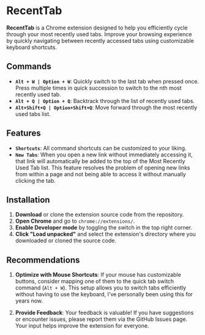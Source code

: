 # RecentTab
**RecentTab** is a Chrome extension designed to help you efficiently cycle through your most recently used tabs. Improve your browsing experience by quickly navigating between recently accessed tabs using customizable keyboard shortcuts.

## Commands

- **`Alt + W | Option + W`**: Quickly switch to the last tab when pressed once. Press multiple times in quick succession to switch to the nth most recently used tab.
- **`Alt + Q | Option + Q`**: Backtrack through the list of recently used tabs. 
- **`Alt+Shift+Q | Option+Shift+Q`**: Move forward through the most recently used tabs list.

## Features

- **`Shortcuts`**: All command shortcuts can be customized to your liking.
- **`New Tabs`**: When you open a new link without immediately accessing it, that link will automatically be added to the top of the Most Recently Used Tab list. This feature resolves the problem of opening new links from within a page and not being able to access it without manually clicking the tab.

## Installation

1. **Download** or clone the extension source code from the repository.
2. **Open Chrome** and go to `chrome://extensions/`.
3. **Enable Developer mode** by toggling the switch in the top right corner.
4. **Click "Load unpacked"** and select the extension's directory where you downloaded or cloned the source code.

## Recommendations

1. **Optimize with Mouse Shortcuts**: If your mouse has customizable buttons, consider mapping one of them to the quick tab switch command (`Alt + W`). This setup allows you to switch tabs efficiently without having to use the keyboard, I've personally been using this for years now.

2. **Provide Feedback**: Your feedback is valuable! If you have suggestions or encounter issues, please report them via the GitHub Issues page. Your input helps improve the extension for everyone.
